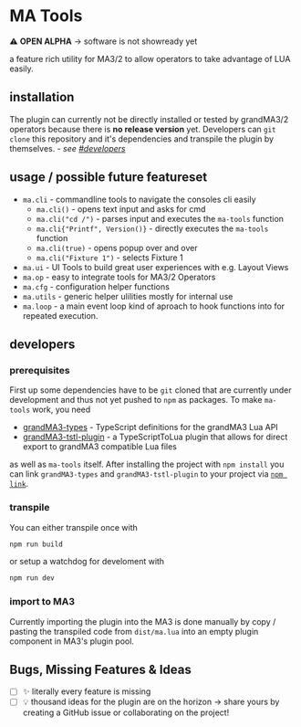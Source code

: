 # MA Tools

:warning: **OPEN ALPHA** &rarr; software is not showready yet

a feature rich utility for MA3/2 to allow operators to take advantage of LUA easily.

## installation

The plugin can currently not be directly installed or tested by grandMA3/2 operators because there is **no release version** yet. Developers can `git clone` this repository and it's dependencies and transpile the plugin by themselves. - _see [#developers](#developers)_

## usage / possible future featureset

- `ma.cli` - commandline tools to navigate the consoles cli easily
  - `ma.cli()` - opens text input and asks for cmd
  - `ma.cli("cd /")` - parses input and executes the `ma-tools` function
  - `ma.cli{"Printf", Version()}` - directly executes the `ma-tools` function
  - `ma.cli(true)` - opens popup over and over
  - `ma.cli("Fixture 1")` - selects Fixture 1
- `ma.ui` - UI Tools to build great user experiences with e.g. Layout Views
- `ma.op` - easy to integrate tools for MA3/2 Operators
- `ma.cfg` - configuration helper functions
- `ma.utils` - generic helper ulilities mostly for internal use
- `ma.loop` - a main event loop kind of aproach to hook functions into for repeated execution.

## developers

### prerequisites

First up some dependencies have to be `git` cloned that are currently under development and thus not yet pushed to `npm` as packages. To make `ma-tools` work, you need

- [grandMA3-types](https://github.com/LightYourWay/grandMA3-types) - TypeScript definitions for the grandMA3 Lua API
- [grandMA3-tstl-plugin](https://github.com/LightYourWay/grandMA3-tstl-plugin) - a TypeScriptToLua plugin that allows for direct export to grandMA3 compatible Lua files

as well as `ma-tools` itself. After installing the project with `npm install` you can link `grandMA3-types` and `grandMA3-tstl-plugin` to your project via [`npm link`](https://docs.npmjs.com/cli/v6/commands/npm-link).

### transpile

You can either transpile once with

```sh
npm run build
```

or setup a watchdog for develoment with

```sh
npm run dev
```

### import to MA3

Currently importing the plugin into the MA3 is done manually by copy / pasting the transpiled code from `dist/ma.lua` into an empty plugin component in MA3's plugin pool.

## Bugs, Missing Features & Ideas

- [ ] :sparkles: literally every feature is missing
- [ ] :bulb: thousand ideas for the plugin are on the horizon &rarr; share yours by creating a GitHub issue or collaborating on the project!
  <!-- - [ ] :bug: **BUG DESCRIPTION** &rarr; SOLUTION -->
  <!-- - [ ] :sparkles: MISSING FEATURE -->
  <!-- - [ ] :bulb: IDEA -->
